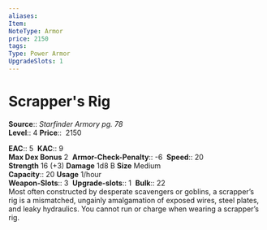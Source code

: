 ```yaml
---
aliases: 
Item:
NoteType: Armor
price: 2150
tags: 
Type: Power Armor
UpgradeSlots: 1
---
```


# Scrapper's Rig

**Source**:: _Starfinder Armory pg. 78_  
**Level**:: 4
**Price**::  2150  

**EAC**:: 5 
**KAC**:: 9  
**Max Dex Bonus** 2 
**Armor-Check-Penalty**:: -6 
**Speed**:: 20  
**Strength** 16 (+3) **Damage** 1d8 B **Size** Medium  
**Capacity**:: 20 **Usage** 1/hour  
**Weapon-Slots**:: 3 
**Upgrade-slots**:: 1 
**Bulk**:: 22  
Most often constructed by desperate scavengers or goblins, a scrapper’s rig is a mismatched, ungainly amalgamation of exposed wires, steel plates, and leaky hydraulics. You cannot run or charge when wearing a scrapper’s rig.
